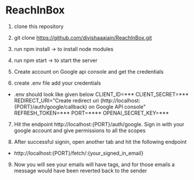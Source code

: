 # ReachInBox

1. clone this repository

2. git clone https://github.com/divishaaajain/ReachInBox.git

3. run npm install -> to install node modules

4. run npm start -> to start the server

5. Create account on Google api console and get the credentials

6. create .env file add your credentials

- .env should look like given below
  CLIENT_ID=***
  CLIENT_SECRET=***
  REDIRECT_URI="Create redirect uri (http://localhost:{PORT}/auth/google/callback) on Google API console"
  REFRESH_TOKEN=***
  PORT=****
  OPENAI_SECRET_KEY=***

7. Hit the endpoint http://localhost:{PORT}/auth/google. Sign in with your google account and give permissions to all the scopes

8. After successful signin, open another tab and hit the following endpoint
- http://localhost:{PORT}/fetch/:{your_signed_in_email}

9. Now you will see your emails will have tags, and for those emails a message would have been reverted back to the sender



